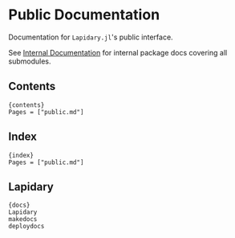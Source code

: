 # Public Documentation

Documentation for `Lapidary.jl`'s public interface.

See [Internal Documentation]({ref}) for internal package docs covering all submodules.

## Contents

    {contents}
    Pages = ["public.md"]

## Index

    {index}
    Pages = ["public.md"]

## Lapidary

    {docs}
    Lapidary
    makedocs
    deploydocs
